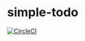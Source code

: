 # simple-todo
[![CircleCI](https://circleci.com/gh/perforb/simple-todo.svg?style=svg)](https://circleci.com/gh/perforb/simple-todo)
